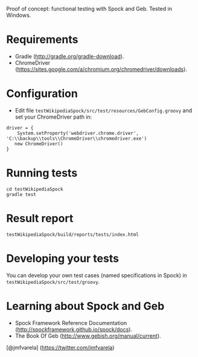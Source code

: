 Proof of concept: functional testing with Spock and Geb.
Tested in Windows.

# Requirements
* Gradle (http://gradle.org/gradle-download).
* ChromeDriver (https://sites.google.com/a/chromium.org/chromedriver/downloads).

# Configuration
* Edit file `testWikipediaSpock/src/test/resources/GebConfig.groovy` and set your ChromeDriver path in:
```
driver = {
	System.setProperty('webdriver.chrome.driver', 'C:\\backup\\tools\\ChromeDriver\\chromedriver.exe')
   new ChromeDriver()
}
```

# Running tests
```
cd testWikipediaSpock
gradle test
```

# Result report
```
testWikipediaSpock/build/reports/tests/index.html
```

# Developing your tests
You can develop your own test cases (named specifications in Spock) in `testWikipediaSpock/src/test/groovy`.

# Learning about Spock and Geb
* Spock Framework Reference Documentation (http://spockframework.github.io/spock/docs).
* The Book Of Geb (http://www.gebish.org/manual/current).



[@jmfvarela] (https://twitter.com/jmfvarela)
